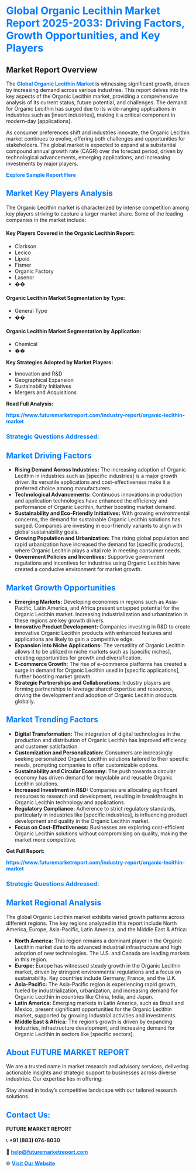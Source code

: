 <h1 style="color: #007BFF;">Global Organic Lecithin Market Report 2025-2033: Driving Factors, Growth Opportunities, and Key Players</h1>

<section id="overview">
<h2>Market Report Overview</h2>
<p>The <a href="https://www.futuremarketreport.com/industry-report/organic-lecithin-market" style="color: #007BFF; text-decoration: none;"><strong>Global Organic Lecithin Market</strong></a> is witnessing significant growth, driven by increasing demand across various industries. This report delves into the key aspects of the Organic Lecithin market, providing a comprehensive analysis of its current status, future potential, and challenges. The demand for Organic Lecithin has surged due to its wide-ranging applications in industries such as [insert industries], making it a critical component in modern-day [applications].</p>
<p>As consumer preferences shift and industries innovate, the Organic Lecithin market continues to evolve, offering both challenges and opportunities for stakeholders. The global market is expected to expand at a substantial compound annual growth rate (CAGR) over the forecast period, driven by technological advancements, emerging applications, and increasing investments by major players.</p>
</section>

<section id="overview">
<p><a href="https://www.futuremarketreport.com/request-sample/reportId=113893" style="color: #007BFF; text-decoration: none;"><strong>Explore Sample Report Here</strong></a></p>
</section>

<section id="key-players">
<h2 style="color: #007BFF;">Market Key Players Analysis</h2>
<p>The Organic Lecithin market is characterized by intense competition among key players striving to capture a larger market share. Some of the leading companies in the market include:</p>
<h4>Key Players Covered in the Organic Lecithin Report:</h4>
<ul><li>Clarkson</li><li>Lecico</li><li>Lipoid</li><li>Fismer</li><li>Organic Factory</li><li>Lasenor</li><li>��</li></ul>
<h4>Organic Lecithin Market Segmentation by Type:</h4>
<ul><li>General Type</li><li>��</li></ul>

<h4>Organic Lecithin Market Segmentation by Application:</h4>
<ul><li>Chemical</li><li>��</li></ul>
<p><strong>Key Strategies Adopted by Market Players:</strong></p>
<ul>
<li>Innovation and R&D</li>
<li>Geographical Expansion</li>
<li>Sustainability Initiatives</li>
<li>Mergers and Acquisitions</li>
</ul>
</section>

<section>
<p><strong>Read Full Analysis: </strong></p><a href="https://www.futuremarketreport.com/industry-report/organic-lecithin-market" style="color: #007BFF; text-decoration: none;"><strong>https://www.futuremarketreport.com/industry-report/organic-lecithin-market</strong></a>
<h3 style="color: #007BFF;">Strategic Questions Addressed:</h3>
</section>

<section id="driving-factors">
<h2 style="color: #007BFF;">Market Driving Factors</h2>
<ul>
<li><strong>Rising Demand Across Industries:</strong> The increasing adoption of Organic Lecithin in industries such as [specific industries] is a major growth driver. Its versatile applications and cost-effectiveness make it a preferred choice among manufacturers.</li>
<li><strong>Technological Advancements:</strong> Continuous innovations in production and application technologies have enhanced the efficiency and performance of Organic Lecithin, further boosting market demand.</li>
<li><strong>Sustainability and Eco-Friendly Initiatives:</strong> With growing environmental concerns, the demand for sustainable Organic Lecithin solutions has surged. Companies are investing in eco-friendly variants to align with global sustainability goals.</li>
<li><strong>Growing Population and Urbanization:</strong> The rising global population and rapid urbanization have increased the demand for [specific products], where Organic Lecithin plays a vital role in meeting consumer needs.</li>
<li><strong>Government Policies and Incentives:</strong> Supportive government regulations and incentives for industries using Organic Lecithin have created a conducive environment for market growth.</li>
</ul>
</section>

<section id="growth-opportunities">
<h2 style="color: #007BFF;">Market Growth Opportunities</h2>
<ul>
<li><strong>Emerging Markets:</strong> Developing economies in regions such as Asia-Pacific, Latin America, and Africa present untapped potential for the Organic Lecithin market. Increasing industrialization and urbanization in these regions are key growth drivers.</li>
<li><strong>Innovative Product Development:</strong> Companies investing in R&D to create innovative Organic Lecithin products with enhanced features and applications are likely to gain a competitive edge.</li>
<li><strong>Expansion into Niche Applications:</strong> The versatility of Organic Lecithin allows it to be utilized in niche markets such as [specific niches], creating opportunities for growth and diversification.</li>
<li><strong>E-commerce Growth:</strong> The rise of e-commerce platforms has created a surge in demand for Organic Lecithin used in [specific applications], further boosting market growth.</li>
<li><strong>Strategic Partnerships and Collaborations:</strong> Industry players are forming partnerships to leverage shared expertise and resources, driving the development and adoption of Organic Lecithin products globally.</li>
</ul>
</section>

<section id="trending-factors">
<h2 style="color: #007BFF;">Market Trending Factors</h2>
<ul>
<li><strong>Digital Transformation:</strong> The integration of digital technologies in the production and distribution of Organic Lecithin has improved efficiency and customer satisfaction.</li>
<li><strong>Customization and Personalization:</strong> Consumers are increasingly seeking personalized Organic Lecithin solutions tailored to their specific needs, prompting companies to offer customizable options.</li>
<li><strong>Sustainability and Circular Economy:</strong> The push towards a circular economy has driven demand for recyclable and reusable Organic Lecithin solutions.</li>
<li><strong>Increased Investment in R&D:</strong> Companies are allocating significant resources to research and development, resulting in breakthroughs in Organic Lecithin technology and applications.</li>
<li><strong>Regulatory Compliance:</strong> Adherence to strict regulatory standards, particularly in industries like [specific industries], is influencing product development and quality in the Organic Lecithin market.</li>
<li><strong>Focus on Cost-Effectiveness:</strong> Businesses are exploring cost-efficient Organic Lecithin solutions without compromising on quality, making the market more competitive.</li>
</ul>
</section>

<section>
<p><strong>Get Full Report: </strong></p><a href="https://www.futuremarketreport.com/industry-report/organic-lecithin-market" style="color: #007BFF; text-decoration: none;"><strong>https://www.futuremarketreport.com/industry-report/organic-lecithin-market</strong></a>
<h3 style="color: #007BFF;">Strategic Questions Addressed:</h3>
</section>


<section id="regional-analysis">
<h2 style="color: #007BFF;">Market Regional Analysis</h2>
<p>The global Organic Lecithin market exhibits varied growth patterns across different regions. The key regions analyzed in this report include North America, Europe, Asia-Pacific, Latin America, and the Middle East & Africa:</p>
<ul>
<li><strong>North America:</strong> This region remains a dominant player in the Organic Lecithin market due to its advanced industrial infrastructure and high adoption of new technologies. The U.S. and Canada are leading markets in this region.</li>
<li><strong>Europe:</strong> Europe has witnessed steady growth in the Organic Lecithin market, driven by stringent environmental regulations and a focus on sustainability. Key countries include Germany, France, and the U.K.</li>
<li><strong>Asia-Pacific:</strong> The Asia-Pacific region is experiencing rapid growth, fueled by industrialization, urbanization, and increasing demand for Organic Lecithin in countries like China, India, and Japan.</li>
<li><strong>Latin America:</strong> Emerging markets in Latin America, such as Brazil and Mexico, present significant opportunities for the Organic Lecithin market, supported by growing industrial activities and investments.</li>
<li><strong>Middle East & Africa:</strong> The region’s growth is driven by expanding industries, infrastructure development, and increasing demand for Organic Lecithin in sectors like [specific sectors].</li>
</ul>
</section>

<footer>
<h2 style="color: #007BFF;">About FUTURE MARKET REPORT</h2>
<p>We are a trusted name in market research and advisory services, delivering actionable insights and strategic support to businesses across diverse industries. Our expertise lies in offering:</p>

<p>Stay ahead in today’s competitive landscape with our tailored research solutions.</p>

<h2 style="color: #007BFF;">Contact Us:</h2>
<p><strong>FUTURE MARKET REPORT</strong></p>
<p>📞 <strong>+91 (883) 074-8030</strong></p>
<p>📧 <strong><a href="mailto:help@futuremarketreport.com" style="color: #007BFF;">help@futuremarketreport.com</a></strong></p>
<p>🌐 <strong><a href="https://www.futuremarketreport.com/" style="color: #007BFF;">Visit Our Website</a></strong></p>
</footer>